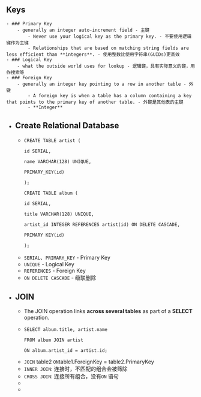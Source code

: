 ## Keys
	- ### Primary Key
		- generally an integer auto-increment field - 主键
			- Never use your logical key as the primary key. - 不要使用逻辑键作为主键
			- Relationships that are based on matching string fields are less efficient than **integers**. - 使用整数比使用字符串(GUIDs)更高效
	- ### Logical Key
		- what the outside world uses for lookup - 逻辑键，具有实际意义的键，用作搜索等
	- ### Foreign Key
		- generally an integer key pointing to a row in another table - 外键
			- A foreign key is when a table has a column containing a key that points to the primary key of another table. - 外键是其他表的主键
			- **Integer**
- ## Create Relational Database
	- ```
	  CREATE TABLE artist (
	  
	  id SERIAL,
	  
	  name VARCHAR(128) UNIQUE,
	  
	  PRIMARY_KEY(id)
	  
	  );
	  
	  CREATE TABLE album (
	  
	  id SERIAL,
	  
	  title VARCHAR(128) UNIQUE,
	  
	  artist_id INTEGER REFERENCES artist(id) ON DELETE CASCADE,
	  
	  PRIMARY KEY(id)
	  
	  );
	  ```
	- `SERIAL`、`PRIMARY_KEY` - Primary Key
	- `UNIQUE` - Logical Key
	- `REFERENCES` - Foreign Key
	- `ON DELETE CASCADE` - 级联删除
- ## JOIN
	- The JOIN operation links **across several tables** as part of a **SELECT** operation.
	- ```
	  SELECT album.title, artist.name
	  
	  FROM album JOIN artist
	  
	  ON album.artist_id = artist.id;
	  ```
	- `JOIN` table2 `ON`table1.ForeignKey = table2.PrimaryKey
	- `INNER JOIN`: 连接时，不匹配的组合会被筛除
	- `CROSS JOIN`:  连接所有组合，没有`ON` 语句
	-
	-